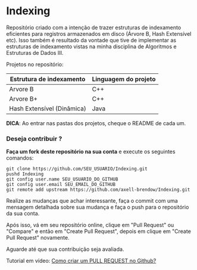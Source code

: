 # Indexing
Repositório criado com a intenção de trazer estruturas de indexamento eficientes para registros armazenados em disco (Árvore B, Hash Extensível etc). Isso também é resultado da vontade que tive de implementar as estruturas de indexamento vistas na minha disciplina de Algoritmos e Estruturas de Dados III.

Projetos no repositório:

Estrutura de indexamento	| Linguagem do projeto
----------------------------|---------------------
Arvore B					| C++
Arvore B+					| C++
Hash Extensível (Dinâmica)	| Java

**DICA**: Ao entrar nas pastas dos projetos, cheque o README de cada um.

### Deseja contribuir ?

**Faça um fork deste repositório na sua conta** e execute os seguintes comandos:

```
git clone https://github.com/SEU_USUARIO/Indexing.git
pushd Indexing
git config user.name SEU_USUARIO_DO_GITHUB
git config user.email SEU_EMAIL_DO_GITHUB
git remote add upstream https://github.com/axell-brendow/Indexing.git
```

Realize as mudanças que achar interessante, faça o commit com uma mensagem detalhada sobre sua mudança e faça o push para o repositório da sua conta.

Após isso, vá em seu repositório online, clique em "Pull Request" ou "Compare" e então em "Create Pull Request", depois em clique em "Create Pull Request" novamente.

Aguarde até que sua contribuição seja avaliada.

Tutorial em vídeo: [Como criar um PULL REQUEST no Github?](https://www.youtube.com/watch?v=E8MPe6tCMo8)
